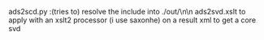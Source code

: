 ads2scd.py :(tries to) resolve the include into ./out/\n\n ads2svd.xslt to apply with an xslt2 processor (i use saxonhe) on a result xml to get a core svd
